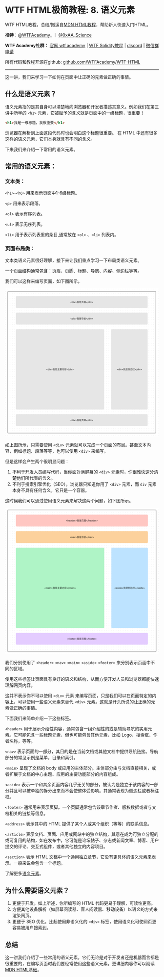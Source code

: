 # WTF HTML极简教程: 8. 语义元素

WTF HTML教程，总结/搬运自[MDN HTML教程]((https://developer.mozilla.org/zh-CN/docs/Learn/HTML))，帮助新人快速入门HTML。

**推特**：[@WTFAcademy_](https://twitter.com/WTFAcademy_)  ｜ [@0xAA_Science](https://twitter.com/0xAA_Science) 

**WTF Academy社群：** [官网 wtf.academy](https://wtf.academy) | [WTF Solidity教程](https://github.com/AmazingAng/WTFSolidity) | [discord](https://discord.gg/5akcruXrsk) | [微信群申请](https://docs.google.com/forms/d/e/1FAIpQLSe4KGT8Sh6sJ7hedQRuIYirOoZK_85miz3dw7vA1-YjodgJ-A/viewform?usp=sf_link)

所有代码和教程开源在github: [github.com/WTFAcademy/WTF-HTML](https://github.com/WTFAcademy/WTF-HTML)

---

这一讲，我们来学习一下如何在页面中让正确的元素做正确的事情。

## 什么是语义元素？

语义元素指的是其自身可以清楚地向浏览器和开发者描述其意义。例如我们在第三讲中所学的 `<h1>` 元素，它被赋予的含义就是页面中的一级标题，很重要！

```html
<h1>我是一级标题，我很重要</h1>
```

浏览器在解析到上面这段代码时也会明白这个标题很重要。
在 HTML 中还有很多这样的语义元素，它们本身就具有不同的含义。

下来我们来介绍一下常用的语义元素。

## 常用的语义元素：

### 文本类：

`<h1>-<h6>` 用来表示页面中1-6级标题。

`<p>` 用来表示段落。

`<ol>` 表示有序列表。

`<ul>` 表示无序列表。

`<li>` 用于表示列表里的条目,通常放在 `<ol>` 、`<li>` 列表内。

### 页面布局类：

文本类语义元素很好理解，接下来让我们重点学习一下布局类语义元素。

一个页面结构通常包含：页眉、页脚、标题、导航、内容、侧边栏等等。

我们可以这样来编写页面，如下图所示。

![非语言化布局图](./img/8-1.png)

如上图所示，只需要使用 `<div>` 元素就可以完成一个页面的布局。甚至文本内容，例如标题、段落等等，也可以使用 `<div>` 来编写。

但是这样会产生两个很明显问题：
1. 不利于开发人员编写代码，当你面对满屏幕的 `<div>` 元素时，你很难快速分清楚他们所代表的含义。
2. 不利于搜索引擎优化（SEO），浏览器只知道你用了 `<div>` 元素，而 `div` 元素本身不具有任何含义，它只是一个容器。

这时候我们可以通过使用语义元素来解决这两个问题，如下图所示。

![语言化布局图](./img/8-2.png)

我们分别使用了 `<header>`  `<nav>`  `<main>`  `<aside>`  `<footer>` 来分别表示页面中不同的区域。

使用这些标签让页面具有良好的语义和结构，从而方便开发人员和浏览器都能快速理解网页内容。

这并不表示你不可以使用 `<div>` 元素 来编写页面，只是我们可以在页面特定的内容上，可以使用一些语义元素来替代 `<div>` 元素。这就是开头所说的让正确的元素做正确的事情。

下面我们来简单介绍一下这些标签。

`<header>` 用于展示介绍性内容，通常包含一组介绍性的或是辅助导航的实用元素。它可能包含一些标题元素，但也可能包含其他元素，比如 Logo、搜索框、作者名称，等等。

`<nav>` 表示页面的一部分，其目的是在当前文档或其他文档中提供导航链接。导航部分的常见示例是菜单，目录和索引。

`<main>` 呈现了文档的 body 或应用的主体部分。主体部分由与文档直接相关，或者扩展于文档的中心主题、应用的主要功能部分的内容组成。

`<aside>` 表示一个和其余页面内容几乎无关的部分，被认为是独立于该内容的一部分并且可以被单独的拆分出来而不会使整体受影响。其通常表现为侧边栏或者标注框。

`<footer>` 通常用来表示页脚。一个页脚通常包含该章节作者、版权数据或者与文档相关的链接等信息。

`<address>` 表示其中的 HTML 提供了某个人或某个组织（等等）的联系信息。

`<article>` 表示文档、页面、应用或网站中的独立结构，其意在成为可独立分配的或可复用的结构，如在发布中，它可能是论坛帖子、杂志或新闻文章、博客、用户提交的评论、交互式组件，或者其他独立的内容项目。​​

`<section>` 表示 HTML 文档中一个通用独立章节，它没有更具体的语义元素来表示。一般来说会包含一个标题。

了解更多[语义元素](https://developer.mozilla.org/zh-CN/docs/Web/HTML/Element)。



## 为什么需要语义元素？
1. 更便于开发。如上所述，你所编写的 HTML 代码更易于理解，可读性更高。
2. 方便其他设备解析（如屏幕阅读器、盲人阅读器、移动设备）以语义的方式来渲染网页。
3. 更便于 SEO 优化。比起使用非语义化的 `<div>` 标签，使用语义化可使网页更容易被用户搜索到。


## 总结

这一讲我们介绍了一些常用的语义元素，它们无论是对于开发者还是机器而言都是很重要的，在编写页面时我们要经常使用这些语义元素。更详细内容你可以阅读[MDN HTML基础](https://developer.mozilla.org/zh-CN/docs/Learn/HTML/Introduction_to_HTML/Document_and_website_structure)。
